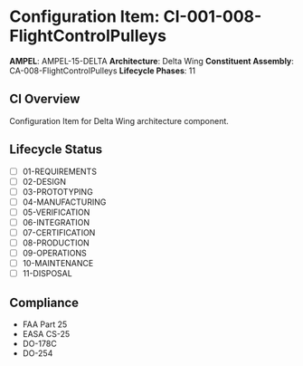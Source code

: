 # Configuration Item: CI-001-008-FlightControlPulleys

**AMPEL**: AMPEL-15-DELTA
**Architecture**: Delta Wing
**Constituent Assembly**: CA-008-FlightControlPulleys
**Lifecycle Phases**: 11

## CI Overview
Configuration Item for Delta Wing architecture component.

## Lifecycle Status
- [ ] 01-REQUIREMENTS
- [ ] 02-DESIGN
- [ ] 03-PROTOTYPING
- [ ] 04-MANUFACTURING
- [ ] 05-VERIFICATION
- [ ] 06-INTEGRATION
- [ ] 07-CERTIFICATION
- [ ] 08-PRODUCTION
- [ ] 09-OPERATIONS
- [ ] 10-MAINTENANCE
- [ ] 11-DISPOSAL

## Compliance
- FAA Part 25
- EASA CS-25
- DO-178C
- DO-254
